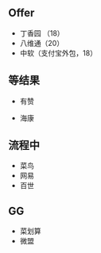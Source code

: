 

## Offer

- 丁香园 （18）
- 八维通（20）
- 中软（支付宝外包，18）

## 等结果

- 有赞

- 海康

## 流程中

- 菜鸟
- 网易
- 百世

## GG

- 菜划算
- 微盟